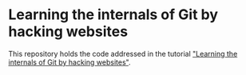 # Learning the internals of Git by hacking websites

This repository holds the code addressed in the tutorial ["Learning the internals of Git by hacking websites"](https://medium.com/@yakko.majuri/learning-the-internals-of-git-by-hacking-websites-c70c59303b12).
